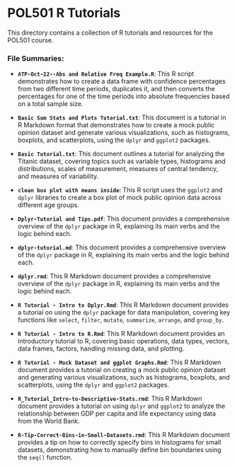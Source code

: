 # POL501 R Tutorials

This directory contains a collection of R tutorials and resources for the POL501 course.

### File Summaries:

*   **`ATP-Oct-22--Abs and Relative Freq Example.R`**: This R script demonstrates how to create a data frame with confidence percentages from two different time periods, duplicates it, and then converts the percentages for one of the time periods into absolute frequencies based on a total sample size.

*   **`Basic Sum Stats and Plots Tutorial.txt`**: This document is a tutorial in R Markdown format that demonstrates how to create a mock public opinion dataset and generate various visualizations, such as histograms, boxplots, and scatterplots, using the `dplyr` and `ggplot2` packages.

*   **`Basic Tutorial.txt`**: This document outlines a tutorial for analyzing the Titanic dataset, covering topics such as variable types, histograms and distributions, scales of measurement, measures of central tendency, and measures of variability.

*   **`clean box plot with means inside`**: This R script uses the `ggplot2` and `dplyr` libraries to create a box plot of mock public opinion data across different age groups.

*   **`Dplyr-Tutorial and Tips.pdf`**: This document provides a comprehensive overview of the `dplyr` package in R, explaining its main verbs and the logic behind each.

*   **`dplyr-tutorial.md`**: This document provides a comprehensive overview of the `dplyr` package in R, explaining its main verbs and the logic behind each.

*   **`dplyr.rmd`**: This R Markdown document provides a comprehensive overview of the `dplyr` package in R, explaining its main verbs and the logic behind each.

*   **`R Tutorial - Intro to Dplyr.Rmd`**: This R Markdown document provides a tutorial on using the `dplyr` package for data manipulation, covering key functions like `select`, `filter`, `mutate`, `summarize`, `arrange`, and `group_by`.

*   **`R Tutorial - Intro to R.Rmd`**: This R Markdown document provides an introductory tutorial to R, covering basic operations, data types, vectors, data frames, factors, handling missing data, and plotting.

*   **`R Tutorial - Mock Dataset and ggplot Graphs.Rmd`**: This R Markdown document provides a tutorial on creating a mock public opinion dataset and generating various visualizations, such as histograms, boxplots, and scatterplots, using the `dplyr` and `ggplot2` packages.

*   **`R_Tutorial_Intro-to-Descriptive-Stats.rmd`**: This R Markdown document provides a tutorial on using `dplyr` and `ggplot2` to analyze the relationship between GDP per capita and life expectancy using data from the World Bank.

*   **`R-Tip-Correct-Bins-in-Small-Datasets.rmd`**: This R Markdown document provides a tip on how to correctly specify bins in histograms for small datasets, demonstrating how to manually define bin boundaries using the `seq()` function.
